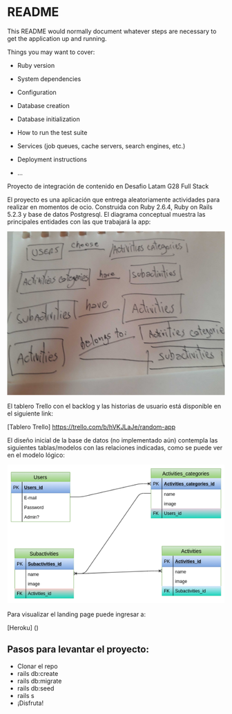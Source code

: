# README

This README would normally document whatever steps are necessary to get the
application up and running.

Things you may want to cover:

* Ruby version

* System dependencies

* Configuration

* Database creation

* Database initialization

* How to run the test suite

* Services (job queues, cache servers, search engines, etc.)

* Deployment instructions

* ...

Proyecto de integración de contenido en Desafio Latam G28 Full Stack

El proyecto es una aplicación que entrega aleatoriamente actividades para realizar en momentos de ocio. 
Construida con Ruby 2.6.4, Ruby on Rails 5.2.3 y base de datos Postgresql.
El diagrama conceptual muestra las principales entidades con las que trabajará la app:

![alt text][concept]

[concept]: /modelo_conceptual.jpg "Diagrama conceptual"

El tablero Trello con el backlog y las historias de usuario está disponible en el siguiente link:

[Tablero Trello] https://trello.com/b/hVKJLaJe/random-app

El diseño inicial de la base de datos (no implementado aún)
contempla las siguientes tablas/modelos con las relaciones indicadas, como se puede ver en el modelo lógico:

![alt text][logic]

[logic]: /modelo_lógico.png "Diagrama lógico"


Para visualizar el landing page puede ingresar a:

[Heroku] ()

## Pasos para levantar el proyecto:

- Clonar el repo
- rails db:create
- rails db:migrate
- rails db:seed
- rails s
- ¡Disfruta!